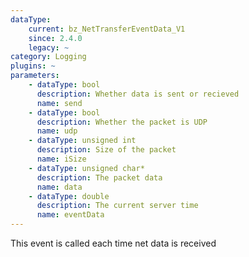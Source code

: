 ```yaml
---
dataType:
    current: bz_NetTransferEventData_V1
    since: 2.4.0
    legacy: ~
category: Logging
plugins: ~
parameters:
    - dataType: bool
      description: Whether data is sent or recieved
      name: send
    - dataType: bool
      description: Whether the packet is UDP
      name: udp
    - dataType: unsigned int
      description: Size of the packet
      name: iSize
    - dataType: unsigned char*
      description: The packet data
      name: data
    - dataType: double
      description: The current server time
      name: eventData
---
```


This event is called each time net data is received
